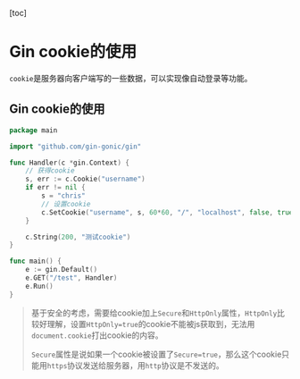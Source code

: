 [toc]

# Gin cookie的使用

`cookie`是服务器向客户端写的一些数据，可以实现像自动登录等功能。

## Gin cookie的使用

```go
package main

import "github.com/gin-gonic/gin"

func Handler(c *gin.Context) {
	// 获得cookie
	s, err := c.Cookie("username")
	if err != nil {
		s = "chris"
		// 设置cookie
		c.SetCookie("username", s, 60*60, "/", "localhost", false, true)
	}

	c.String(200, "测试cookie")
}

func main() {
	e := gin.Default()
	e.GET("/test", Handler)
	e.Run()
}
```

> 基于安全的考虑，需要给cookie加上`Secure`和`HttpOnly`属性，`HttpOnly`比较好理解，设置`HttpOnly=true`的cookie不能被js获取到，无法用`document.cookie`打出cookie的内容。
>
> `Secure`属性是说如果一个cookie被设置了`Secure=true`，那么这个cookie只能用`https`协议发送给服务器，用`http`协议是不发送的。


